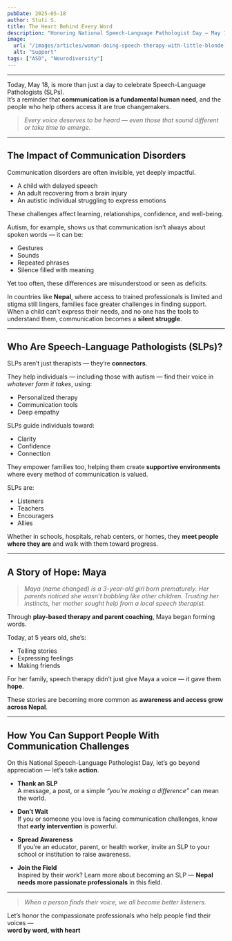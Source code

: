 ```yaml
---
pubDate: 2025-05-18
author: Stuti S.
title: The Heart Behind Every Word
description: "Honoring National Speech-Language Pathologist Day – May 18" 
image:
  url: "/images/articles/woman-doing-speech-therapy-with-little-blonde-boy.jpg"
  alt: "Support"
tags: ["ASD", "Neurodiversity"]
---
```



---

Today, May 18, is more than just a day to celebrate Speech-Language Pathologists (SLPs).  
It’s a reminder that **communication is a fundamental human need**, and the people who help others access it are true changemakers.

> *Every voice deserves to be heard — even those that sound different or take time to emerge.*

---

## The Impact of Communication Disorders

Communication disorders are often invisible, yet deeply impactful.

- A child with delayed speech  
- An adult recovering from a brain injury  
- An autistic individual struggling to express emotions  

These challenges affect learning, relationships, confidence, and well-being.

Autism, for example, shows us that communication isn’t always about spoken words — it can be:

- Gestures  
- Sounds  
- Repeated phrases  
- Silence filled with meaning  

Yet too often, these differences are misunderstood or seen as deficits.

In countries like **Nepal**, where access to trained professionals is limited and stigma still lingers, families face greater challenges in finding support.  
When a child can’t express their needs, and no one has the tools to understand them, communication becomes a **silent struggle**.

---

## Who Are Speech-Language Pathologists (SLPs)?

SLPs aren’t just therapists — they’re **connectors**.

They help individuals — including those with autism — find their voice in *whatever form it takes*, using:

- Personalized therapy  
- Communication tools  
- Deep empathy  

SLPs guide individuals toward:

- Clarity  
- Confidence  
- Connection  

They empower families too, helping them create **supportive environments** where every method of communication is valued.

SLPs are:

- Listeners  
- Teachers  
- Encouragers  
- Allies  

Whether in schools, hospitals, rehab centers, or homes, they **meet people where they are** and walk with them toward progress.

---

## A Story of Hope: Maya

> *Maya (name changed) is a 3-year-old girl born prematurely. Her parents noticed she wasn’t babbling like other children. Trusting her instincts, her mother sought help from a local speech therapist.*

Through **play-based therapy and parent coaching**, Maya began forming words.  

Today, at 5 years old, she’s:

- Telling stories  
- Expressing feelings  
- Making friends  

For her family, speech therapy didn’t just give Maya a voice — it gave them **hope**.

These stories are becoming more common as **awareness and access grow across Nepal**.

---

## How You Can Support People With Communication Challenges

On this National Speech-Language Pathologist Day, let’s go beyond appreciation — let’s take **action**.

- **Thank an SLP**  
  A message, a post, or a simple *“you’re making a difference”* can mean the world.

- **Don’t Wait**  
  If you or someone you love is facing communication challenges, know that **early intervention** is powerful.

- **Spread Awareness**  
  If you’re an educator, parent, or health worker, invite an SLP to your school or institution to raise awareness.

- **Join the Field**  
  Inspired by their work? Learn more about becoming an SLP — **Nepal needs more passionate professionals** in this field.

---

> *When a person finds their voice, we all become better listeners.*

Let’s honor the compassionate professionals who help people find their voices —  
**word by word, with heart**
